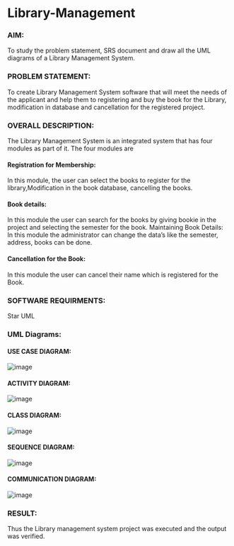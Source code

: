 # Library-Management
### AIM:
To study the problem statement, SRS document and draw all the UML diagrams of a Library Management System.
### PROBLEM STATEMENT:
To create Library Management System software that will meet the needs of the applicant
and help them to registering and buy the book for the Library, modification in database and
cancellation for the registered project.
### OVERALL DESCRIPTION:
The Library Management System is an integrated system that has four modules as part of
it. The four modules are
#### Registration for Membership:
In this module, the user can select the books to register for the library,Modification in the book
database, cancelling the books.
#### Book details:
In this module the user can search for the books by giving bookie in the project and selecting
the semester for the book.
Maintaining Book Details:
In this module the administrator can change the data’s like the semester, address, books can be
done.
#### Cancellation for the Book:
In this module the user can cancel their name which is registered for the Book.
### SOFTWARE REQUIRMENTS:
Star UML
### UML Diagrams:
#### USE CASE DIAGRAM:
![image](https://github.com/harini1006/Library-Management/assets/113497405/fca40b45-3b45-4c40-b366-fba137e188f4)
#### ACTIVITY DIAGRAM:
![image](https://github.com/harini1006/Library-Management/assets/113497405/38c3cb18-8e5a-4b62-ac25-8fb2e61570c8)
#### CLASS DIAGRAM:
![image](https://github.com/harini1006/Library-Management/assets/113497405/fc9311a3-97ee-4428-8451-cb350120602d)
#### SEQUENCE DIAGRAM:

![image](https://github.com/harini1006/Library-Management/assets/113497405/0b690704-09a0-42ed-88ce-80798b1ff32c)
#### COMMUNICATION DIAGRAM: 
![image](https://github.com/harini1006/Library-Management/assets/113497405/55511b10-614c-4765-b98b-f4c213ab6460)






### RESULT:
Thus the Library management system project was executed and the output was verified.
